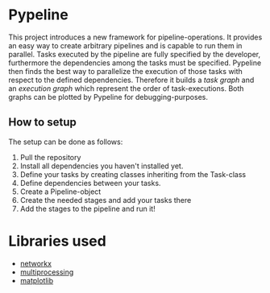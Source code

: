 # Pypeline
This project introduces a new framework for pipeline-operations.
It provides an easy way to create arbitrary pipelines and is capable to run them in parallel.
Tasks executed by the pipeline are fully specified by the developer, furthermore the dependencies among the tasks
must be specified. Pypeline then finds the best way to parallelize the execution of those tasks with respect to the
defined dependencies. Therefore it builds a _task graph_ and an _execution graph_ which represent the order of 
task-executions. Both graphs can be plotted by Pypeline for debugging-purposes.

## How to setup
The setup can be done as follows:
1. Pull the repository
2. Install all dependencies you haven't installed yet.
3. Define your tasks by creating classes inheriting from the Task-class
4. Define dependencies between your tasks.
5. Create a Pipeline-object
6. Create the needed stages and add your tasks there
7. Add the stages to the pipeline and run it!

# Libraries used
- [networkx](https://networkx.github.io/documentation/stable/index.html)
- [multiprocessing](https://docs.python.org/3/library/multiprocessing.html)
- [matplotlib](https://matplotlib.org/)

